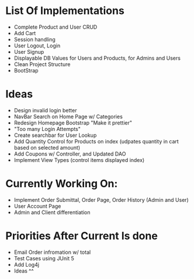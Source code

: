 # List Of Implementations
- Complete Product and User CRUD
- Add Cart
- Session handling 
- User Logout, Login
- User Signup 
- Displayable DB Values for Users and Products, for Admins and Users
- Clean Project Structure
- BootStrap 

# Ideas
- Design invalid login better
- NavBar Search on Home Page w/ Categories 
- Redesign Homepage Bootstrap "Make it prettier"
- "Too many Login Attempts" 
- Create searchbar for User Lookup
- Add Quantity Control for Products on index (udpates quantity in cart based on selected amount)
- Add Coupons w/ Controller, and Updated DAO
- Implement View Types (control items displayed index)

# Currently Working On:
- Implement Order Submittal, Order Page, Order History (Admin and User)
- User Account Page
- Admin and Client differentiation 

# Priorities After Current Is done 
- Email Order infromation w/ total
- Test Cases using JUnit 5
- Add Log4j
- Ideas ^^
